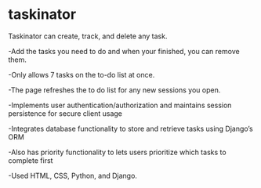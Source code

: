 # taskinator
Taskinator can create, track, and delete any task. 

-Add the tasks you need to do and when your finished, you can remove them. 

-Only allows 7 tasks on the to-do list at once. 

-The page refreshes the to do list for any new sessions you open.

-Implements user authentication/authorization and maintains session persistence for secure client usage

-Integrates database functionality to store and retrieve tasks using Django’s ORM

-Also has priority functionality to lets users prioritize which tasks to complete first 

-Used HTML, CSS, Python, and Django. 
